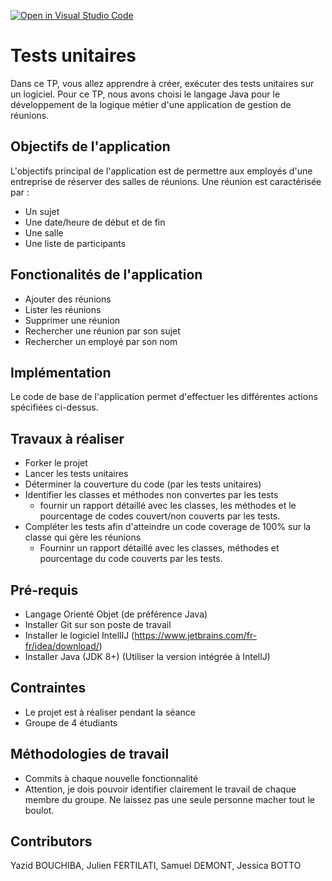 [![Open in Visual Studio Code](https://classroom.github.com/assets/open-in-vscode-f059dc9a6f8d3a56e377f745f24479a46679e63a5d9fe6f495e02850cd0d8118.svg)](https://classroom.github.com/online_ide?assignment_repo_id=6564669&assignment_repo_type=AssignmentRepo)
# Tests unitaires 
Dans ce TP, vous allez apprendre à créer, exécuter des tests unitaires sur un logiciel. Pour ce TP, nous avons choisi le langage Java pour le développement
de la logique métier d'une application de gestion de réunions. 

## Objectifs de l'application
L'objectifs principal de l'application est de permettre aux employés d'une entreprise de réserver des salles de réunions. Une réunion est caractérisée par :
- Un sujet
- Une date/heure de début et de fin
- Une salle 
- Une liste de participants 

## Fonctionalités de l'application 
- Ajouter des réunions 
- Lister les réunions
- Supprimer une réunion 
- Rechercher une réunion par son sujet 
- Rechercher un employé par son nom 

## Implémentation 
Le code de base de l'application permet d'effectuer les différentes actions spécifiées ci-dessus. 

## Travaux à réaliser
- Forker le projet
- Lancer les tests unitaires
- Déterminer la couverture du code (par les tests unitaires)
- Identifier les classes et méthodes non convertes par les tests
    - fournir un rapport détaillé avec les classes, les méthodes et le pourcentage de 
codes couvert/non couverts par les tests. 
- Compléter les tests afin d'atteindre un code coverage de 100% sur la classe qui gère les réunions
    - Fourninr un rapport détaillé avec les classes, méthodes et pourcentage du code couverts par les tests.

## Pré-requis 
- Langage Orienté Objet (de préférence Java)
- Installer Git sur son poste de travail
- Installer le logiciel IntellIJ (https://www.jetbrains.com/fr-fr/idea/download/)
- Installer Java (JDK 8+) (Utiliser la version intégrée à IntellJ)

## Contraintes
- Le projet est à réaliser pendant la séance
- Groupe de 4 étudiants 

## Méthodologies de travail
- Commits à chaque nouvelle fonctionnalité 
- Attention, je dois pouvoir identifier clairement le travail de chaque membre du groupe. Ne laissez pas une seule personne macher tout le boulot. 

## Contributors 
Yazid BOUCHIBA, Julien FERTILATI, Samuel DEMONT, Jessica BOTTO 

